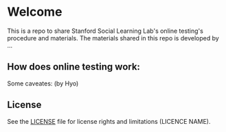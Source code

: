 # Welcome

This is a repo to share Stanford Social Learning Lab's online testing's procedure and materials. 
The materials shared in this repo is developed by ...


## How does online testing work:
Some caveates: (by Hyo)


## License
See the [LICENSE](LICENSE.md) file for license rights and limitations (LICENCE NAME).
